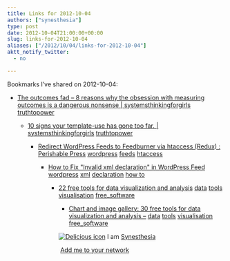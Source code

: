 ```yaml
---
title: Links for 2012-10-04
authors: ["synesthesia"]
type: post
date: 2012-10-04T21:00:00+00:00
slug: links-for-2012-10-04 
aliases: ["/2012/10/04/links-for-2012-10-04"]
aktt_notify_twitter:
  - no

---
```

Bookmarks I&#8217;ve shared on 2012-10-04:

  * [The outcomes fad &ndash; 8 reasons why the obsession with measuring outcomes is a dangerous nonsense | systemsthinkingforgirls][1] 
    [truthtopower][2] </li> 
    
      * [10 signs your template-use has gone too far. | systemsthinkingforgirls][3] 
        [truthtopower][2] </li> 
        
          * [Redirect WordPress Feeds to Feedburner via htaccess (Redux) : Perishable Press][4] 
            [wordpress][5] [feeds][6] [htaccess][7] </li> 
            
              * [How to Fix "Invalid xml declaration" in WordPress Feed][8] 
                [wordpress][5] [xml][9] [declaration][10] [how to][11] </li> 
                
                  * [22 free tools for data visualization and analysis][12] 
                    [data][13] [tools][14] [visualisation][15] [free_software][16] </li> 
                    
                      * [Chart and image gallery: 30 free tools for data visualization and analysis &#8211;][17] 
                        [data][13] [tools][14] [visualisation][15] [free_software][16] </li> </ul> 
                        
                        <p class="deliciouslink">
                          <a href="https://del.icio.us/synesthesia" title="See all my bookmarks on del.icio.us"><img src="https://www.synesthesia.co.uk/images/deliciousicon.jpg" alt="Delicious icon" /></a>&nbsp;I am <a href="https://del.icio.us/synesthesia" title="See all my bookmarks on del.icio.us">Synesthesia</a>
                        </p>
                        
                        <p class="deliciouslink">
                          <a href="https://del.icio.us/network?add=synesthesia" title="Add me to your del.icio.us network"><img src="https://www.synesthesia.co.uk/images/add.gif" alt="" /></a>&nbsp;<a href="https://del.icio.us/network?add=synesthesia" title="Add me to your del.icio.us network">Add me to your network</a>
                        </p>

 [1]: https://systemsthinkingforgirls.com/2012/07/09/the-outcomes-fad-8-reasons-why-the-obsession-with-measuring-outcomes-is-a-dangerous-nonsense/
 [2]: https://www.delicious.com/synesthesia/truthtopower
 [3]: https://systemsthinkingforgirls.com/2012/08/05/i-was-a-template-user-10-signs-your-template-use-has-gone-too-far/
 [4]: https://perishablepress.com/redirect-wordpress-feeds-to-feedburner-via-htaccess-redux/
 [5]: https://www.delicious.com/synesthesia/wordpress
 [6]: https://www.delicious.com/synesthesia/feeds
 [7]: https://www.delicious.com/synesthesia/htaccess
 [8]: https://www.dev-vision.com/2012/02/27/how-to-fix-invalid-xml-declaration-in-wordpress/
 [9]: https://www.delicious.com/synesthesia/xml
 [10]: https://www.delicious.com/synesthesia/declaration
 [11]: https://www.delicious.com/synesthesia/how+to
 [12]: https://m.computerworld.com/s/article/9215504/22_free_tools_for_data_visualization_and_analysis
 [13]: https://www.delicious.com/synesthesia/data
 [14]: https://www.delicious.com/synesthesia/tools
 [15]: https://www.delicious.com/synesthesia/visualisation
 [16]: https://www.delicious.com/synesthesia/free_software
 [17]: https://www.computerworld.com/s/article/9214755/Chart_and_image_gallery_30_free_tools_for_data_visualization_and_analysis